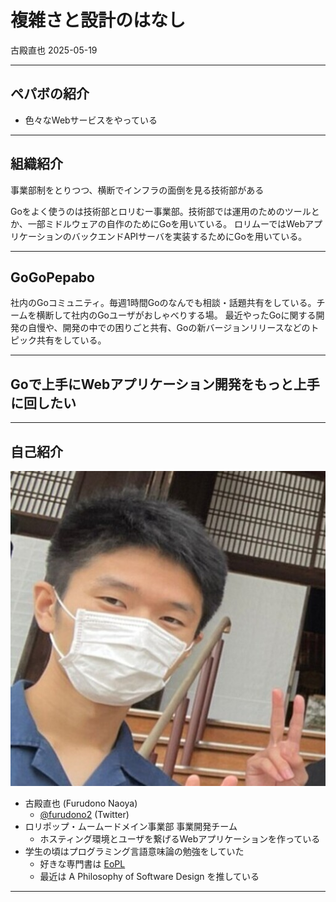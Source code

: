 # 複雑さと設計のはなし

古殿直也 2025-05-19

---

<!-- paginate: true -->

## ペパボの紹介

- 色々なWebサービスをやっている

---

## 組織紹介

事業部制をとりつつ、横断でインフラの面倒を見る技術部がある

Goをよく使うのは技術部とロリむー事業部。技術部では運用のためのツールとか、一部ミドルウェアの自作のためにGoを用いている。
ロリムーではWebアプリケーションのバックエンドAPIサーバを実装するためにGoを用いている。

---

## GoGoPepabo

社内のGoコミュニティ。毎週1時間Goのなんでも相談・話題共有をしている。チームを横断して社内のGoユーザがおしゃべりする場。
最近やったGoに関する開発の自慢や、開発の中での困りごと共有、Goの新バージョンリリースなどのトピック共有をしている。

---

## Goで上手にWebアプリケーション開発をもっと上手に回したい

---

## 自己紹介

![w:120 right](./image/donokun.jpeg)

- 古殿直也 (Furudono Naoya)
  - [@furudono2](https://x.com/furudono2) (Twitter)
- ロリポップ・ムームードメイン事業部 事業開発チーム
  - ホスティング環境とユーザを繋げるWebアプリケーションを作っている
- 学生の頃はプログラミング言語意味論の勉強をしていた
  - 好きな専門書は [EoPL](https://eopl3.com/)
  - 最近は A Philosophy of Software Design を推している

---
